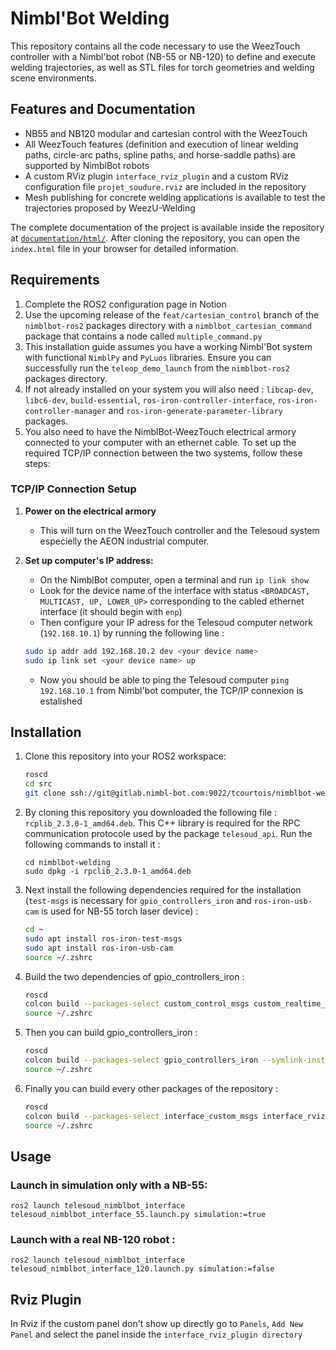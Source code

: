 # Nimbl'Bot Welding 

This repository contains all the code necessary to use the WeezTouch controller with a Nimbl'bot robot (NB-55 or NB-120) to define and execute welding trajectories, as well as STL files for torch geometries and welding scene environments.

## Features and Documentation

- NB55 and NB120 modular and cartesian control with the WeezTouch
- All WeezTouch features (definition and execution of linear welding paths, circle-arc paths, spline paths, and horse-saddle paths) are supported by NimblBot robots
- A custom RViz plugin `interface_rviz_plugin` and a custom RViz configuration file `projet_soudure.rviz` are included in the repository
- Mesh publishing for concrete welding applications is available to test the trajectories proposed by WeezU-Welding

The complete documentation of the project is available inside the repository at [`documentation/html/`](documentation/html/). After cloning the repository, you can open the `index.html` file in your browser for detailed information.

## Requirements 

1. Complete the ROS2 configuration page in Notion
2. Use the upcoming release of the `feat/cartesian_control` branch of the `nimblbot-ros2` packages directory with a `nimblbot_cartesian_command` package that contains a node called `multiple_command.py`
3. This installation guide assumes you have a working Nimbl'Bot system with functional `NimblPy` and `PyLuos` libraries. Ensure you can successfully run the `teleop_demo_launch` from the `nimblbot-ros2` packages directory.
4. If not already installed on your system you will also need : `libcap-dev`, `libc6-dev`, `build-essential`, `ros-iron-controller-interface`, `ros-iron-controller-manager` and `ros-iron-generate-parameter-library` packages.
5. You also need to have the NimblBot-WeezTouch electrical armory connected to your computer with an ethernet cable. To set up the required TCP/IP connection between the two systems, follow these steps: 

### TCP/IP Connection Setup

1. **Power on the electrical armory** 
    - This will turn on the WeezTouch controller and the Telesoud system especielly the AEON industrial computer.

2. **Set up computer's IP address:**
   - On the NimblBot computer, open a terminal and run `ip link show`
   - Look for the device name of the interface with status `<BROADCAST, MULTICAST, UP, LOWER_UP>` corresponding to the cabled ethernet interface (it should begin with `enp`)
   - Then configure your IP adress for the Telesoud computer network (`192.168.10.1`) by running the following line : 
   ```bash
   sudo ip addr add 192.168.10.2 dev <your device name>
   sudo ip link set <your device name> up
   ```
   - Now you should be able to ping the Telesoud computer `ping 192.168.10.1` from Nimbl'bot computer, the TCP/IP connexion is estalished

## Installation
1. Clone this repository into your ROS2 workspace: 
    
    ```bash
    roscd
    cd src
    git clone ssh://git@gitlab.nimbl-bot.com:9022/tcourtois/nimblbot-welding.git
    ```
2. By cloning this repository you downloaded the following file : `rcplib_2.3.0-1_amd64.deb`. This C++ library is required for the RPC communication protocole used by the package `telesoud_api`. Run the following commands to install it : 
    ```
    cd nimblbot-welding
    sudo dpkg -i rpclib_2.3.0-1_amd64.deb
    ```
3. Next install the following dependencies required for the installation (`test-msgs` is necessary for `gpio_controllers_iron` and `ros-iron-usb-cam` is used for NB-55 torch laser device) :
    ```bash
    cd ~
    sudo apt install ros-iron-test-msgs
    sudo apt install ros-iron-usb-cam
    source ~/.zshrc
    ```
4. Build the two dependencies of gpio_controllers_iron : 
    ```bash
    roscd
    colcon build --packages-select custom_control_msgs custom_realtime_tools --symlink-install
    source ~/.zshrc
    ```
5. Then you can build gpio_controllers_iron : 

    ```bash
    roscd
    colcon build --packages-select gpio_controllers_iron --symlink-install
    source ~/.zshrc
    ```
6. Finally you can build every other packages of the repository : 

    ```bash
    roscd
    colcon build --packages-select interface_custom_msgs interface_rviz_plugin telesoud_api telesoud_nimblbot_interface welding_scene_publisher --symlink-install
    source ~/.zshrc
    ```
## Usage

### Launch in simulation only with a NB-55:

    ros2 launch telesoud_nimblbot_interface telesoud_nimblbot_interface_55.launch.py simulation:=true
    
### Launch with a real NB-120 robot : 

    ros2 launch telesoud_nimblbot_interface telesoud_nimblbot_interface_120.launch.py simulation:=false
    
## Rviz Plugin
In Rviz if the custom panel don't show up directly go to `Panels`,  `Add New Panel` and select the panel inside the `interface_rviz_plugin directory`
